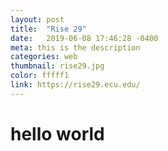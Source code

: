 ```yaml
---
layout: post
title:  "Rise 29"
date:   2019-06-08 17:46:28 -0400
meta: this is the description
categories: web
thumbnail: rise29.jpg
color: fffff1
link: https://rise29.ecu.edu/
---
```

# hello world
